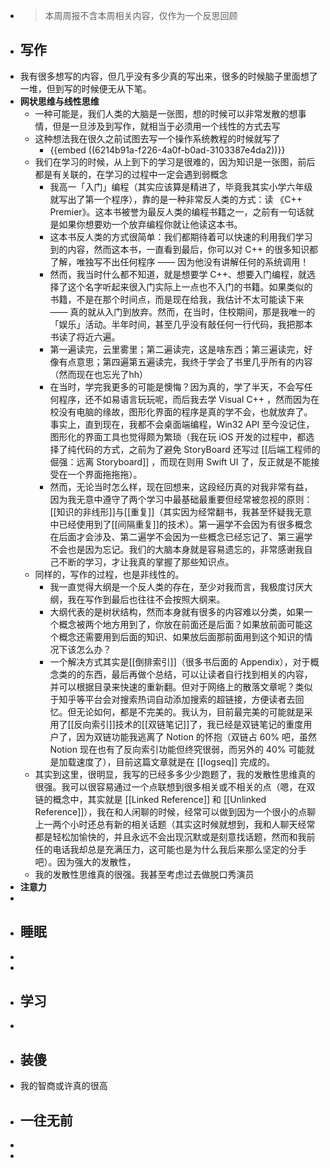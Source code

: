 - > 本周周报不含本周相关内容，仅作为一个反思回顾
- ## 写作
- 我有很多想写的内容，但几乎没有多少真的写出来，很多的时候脑子里面想了一堆，但到写的时候便无从下笔。
- **网状思维与线性思维**
	- 一种可能是，我们人类的大脑是一张图，想的时候可以非常发散的想事情，但是一旦涉及到写作，就相当于必须用一个线性的方式去写
	- 这种想法我在很久之前试图去写一个操作系统教程的时候就写了
		- {{embed ((6214b91a-f226-4a0f-b0ad-3103387e4da2))}}
	- 我们在学习的时候，从上到下的学习是很难的，因为知识是一张图，前后都是有关联的，在学习的过程中一定会遇到弱概念
		- 我高一「入门」编程（其实应该算是精进了，毕竟我其实小学六年级就写出了第一个程序），靠的是一种非常反人类的方式：读 《C++ Premier》。这本书被誉为最反人类的编程书籍之一，之前有一句话就是如果你想要劝一个放弃编程你就让他读这本书。
		- 这本书反人类的方式很简单：我们都期待着可以快速的利用我们学习到的内容，然而这本书，一直看到最后，你可以对 C++ 的很多知识都了解，唯独写不出任何程序 —— 因为他没有讲解任何的系统调用！
		- 然而，我当时什么都不知道，就是想要学 C++、想要入门编程，就选择了这个名字听起来很入门实际上一点也不入门的书籍。如果类似的书籍，不是在那个时间点，而是现在给我，我估计不太可能读下来 —— 真的就从入门到放弃。然而，在当时，住校期间，那是我唯一的「娱乐」活动。半年时间，甚至几乎没有敲任何一行代码，我把那本书读了将近六遍。
		- 第一遍读完，云里雾里；第二遍读完，这是啥东西；第三遍读完，好像有点意思；第四遍第五遍读完，我终于学会了书里几乎所有的内容（然而现在也忘光了hh）
		- 在当时，学完我更多的可能是懊悔？因为真的，学了半天，不会写任何程序，还不如易语言玩玩呢，而后我去学 Visual C++ ，然而因为在校没有电脑的缘故，图形化界面的程序是真的学不会，也就放弃了。事实上，直到现在，我都不会桌面端编程，Win32 API 至今没记住，图形化的界面工具也觉得颇为繁琐（我在玩 iOS 开发的过程中，都选择了纯代码的方式，之前为了避免 StoryBoard 还写过 [[后端工程师的倔强：远离 Storyboard]] ，而现在则用 Swift UI 了，反正就是不能接受在一个界面拖拖拖）。
		- 然而，无论当时怎么样，现在回想来，这段经历真的对我非常有益，因为我无意中遵守了两个学习中最基础最重要但经常被忽视的原则：[[知识的非线形]]与[[重复]]（其实因为经常翻书，我甚至怀疑我无意中已经使用到了[[间隔重复]]的技术）。第一遍学不会因为有很多概念在后面才会涉及、第二遍学不会因为一些概念已经忘记了、第三遍学不会也是因为忘记。我们的大脑本身就是容易遗忘的，非常感谢我自己不断的学习，才让我真的掌握了那些知识点。
	- 同样的，写作的过程，也是非线性的。
		- 我一直觉得大纲是一个反人类的存在，至少对我而言，我极度讨厌大纲，我在写作到最后也往往不会按照大纲来。
		- 大纲代表的是树状结构，然而本身就有很多的内容难以分类，如果一个概念被两个地方用到了，你放在前面还是后面？如果放前面可能这个概念还需要用到后面的知识、如果放后面那前面用到这个知识的情况下该怎么办？
		- 一个解决方式其实是[[倒排索引]]（很多书后面的 Appendix），对于概念类的的东西，最后再做个总结，可以让读者自行找到相关的内容，并可以根据目录来快速的重新翻。但对于网络上的散落文章呢？类似于知乎等平台会对搜索热词自动添加搜索的超链接，方便读者去回忆。但无论如何，都是不完美的。我认为，目前最完美的可能就是采用了[[反向索引]]技术的[[双链笔记]]了，我已经是双链笔记的重度用户了，因为双链功能我逃离了 Notion 的怀抱（双链占 60% 吧，虽然 Notion 现在也有了反向索引功能但终究很弱，而另外的 40% 可能就是加载速度了），目前这篇文章就是在 [[logseq]] 完成的。
	- 其实到这里，很明显，我写的已经多多少少跑题了，我的发散性思维真的很强。我可以很容易通过一个点联想到很多相关或不相关的点（嗯，在双链的概念中，其实就是 [[Linked Reference]] 和 [[Unlinked Reference]]），我在和人闲聊的时候，经常可以做到因为一个很小的点聊上一两个小时还总有新的相关话题（其实这时候就想到，我和人聊天经常都是轻松加愉快的，并且永远不会出现沉默或是刻意找话题，然而和我前任的电话我却总是充满压力，这可能也是为什么我后来那么坚定的分手吧）。因为强大的发散性，
	- 我的发散性思维真的很强。我甚至考虑过去做脱口秀演员
- **注意力**
-
- ## 睡眠
-
-
- ## 学习
-
- ## 装傻
- 我的智商或许真的很高
- ## 一往无前
-
-